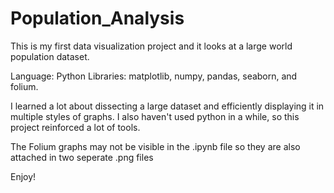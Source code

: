 # Population_Analysis


This is my first data visualization project and it looks at a large world population dataset. 

Language: Python
Libraries: matplotlib, numpy, pandas, seaborn, and folium.

I learned a lot about dissecting a large dataset and efficiently displaying it in multiple styles of graphs. I also haven't used python in a while, so this project reinforced a lot of tools.

The Folium graphs may not be visible in the .ipynb file so they are also attached in two seperate .png files

Enjoy!
